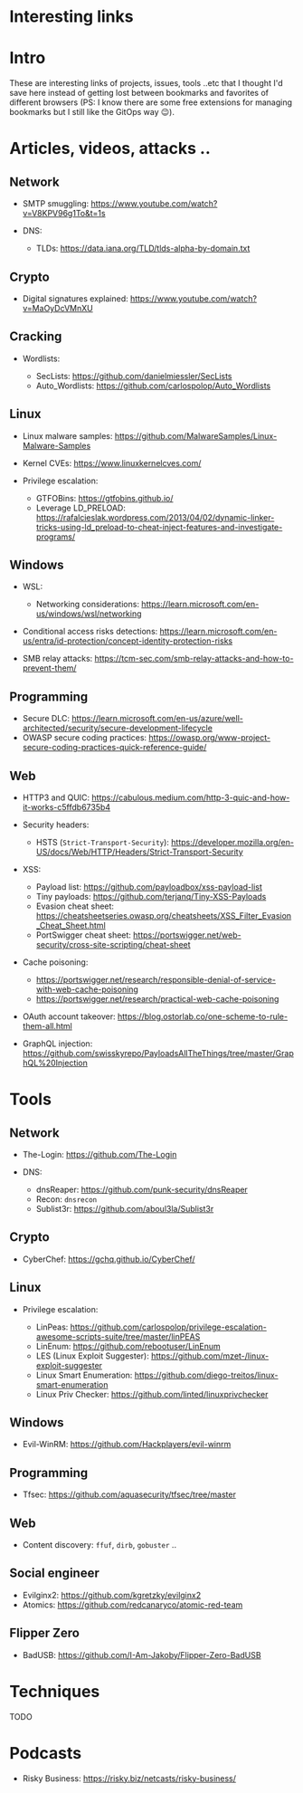 # Interesting links

# Intro

These are interesting links of projects, issues, tools ..etc that I thought I'd save here instead of getting lost between bookmarks and favorites of different browsers (PS: I know there are some free extensions for managing bookmarks but I still like the GitOps way :wink:).

# Articles, videos, attacks ..

## Network

- SMTP smuggling: <https://www.youtube.com/watch?v=V8KPV96g1To&t=1s>

- DNS:

  - TLDs: <https://data.iana.org/TLD/tlds-alpha-by-domain.txt>

## Crypto

- Digital signatures explained: <https://www.youtube.com/watch?v=MaOyDcVMnXU>

## Cracking

- Wordlists:

  - SecLists: <https://github.com/danielmiessler/SecLists>
  - Auto_Wordlists: <https://github.com/carlospolop/Auto_Wordlists>

## Linux

- Linux malware samples: <https://github.com/MalwareSamples/Linux-Malware-Samples>
- Kernel CVEs: <https://www.linuxkernelcves.com/>

- Privilege escalation:

  - GTFOBins: <https://gtfobins.github.io/>
  - Leverage LD_PRELOAD: <https://rafalcieslak.wordpress.com/2013/04/02/dynamic-linker-tricks-using-ld_preload-to-cheat-inject-features-and-investigate-programs/>

## Windows

- WSL:

  - Networking considerations: <https://learn.microsoft.com/en-us/windows/wsl/networking>
 
- Conditional access risks detections: <https://learn.microsoft.com/en-us/entra/id-protection/concept-identity-protection-risks>
- SMB relay attacks: <https://tcm-sec.com/smb-relay-attacks-and-how-to-prevent-them/>

## Programming

- Secure DLC: <https://learn.microsoft.com/en-us/azure/well-architected/security/secure-development-lifecycle>
- OWASP secure coding practices: <https://owasp.org/www-project-secure-coding-practices-quick-reference-guide/>

## Web

- HTTP3 and QUIC: https://cabulous.medium.com/http-3-quic-and-how-it-works-c5ffdb6735b4

- Security headers:

  - HSTS (`Strict-Transport-Security`): <https://developer.mozilla.org/en-US/docs/Web/HTTP/Headers/Strict-Transport-Security>

- XSS:

  - Payload list: <https://github.com/payloadbox/xss-payload-list>
  - Tiny payloads: <https://github.com/terjanq/Tiny-XSS-Payloads>
  - Evasion cheat sheet: <https://cheatsheetseries.owasp.org/cheatsheets/XSS_Filter_Evasion_Cheat_Sheet.html>
  - PortSwigger cheat sheet: <https://portswigger.net/web-security/cross-site-scripting/cheat-sheet>

- Cache poisoning:

  - <https://portswigger.net/research/responsible-denial-of-service-with-web-cache-poisoning>
  - <https://portswigger.net/research/practical-web-cache-poisoning>

- OAuth account takeover: <https://blog.ostorlab.co/one-scheme-to-rule-them-all.html>
- GraphQL injection: <https://github.com/swisskyrepo/PayloadsAllTheThings/tree/master/GraphQL%20Injection>

# Tools

## Network

- The-Login: <https://github.com/The-Login>
- DNS:

  - dnsReaper: <https://github.com/punk-security/dnsReaper>
  - Recon: `dnsrecon`
  - Sublist3r: <https://github.com/aboul3la/Sublist3r>

## Crypto

- CyberChef: <https://gchq.github.io/CyberChef/>

## Linux

- Privilege escalation:

  - LinPeas: <https://github.com/carlospolop/privilege-escalation-awesome-scripts-suite/tree/master/linPEAS>
  - LinEnum: <https://github.com/rebootuser/LinEnum>
  - LES (Linux Exploit Suggester): <https://github.com/mzet-/linux-exploit-suggester>
  - Linux Smart Enumeration: <https://github.com/diego-treitos/linux-smart-enumeration>
  - Linux Priv Checker: <https://github.com/linted/linuxprivchecker>

## Windows

- Evil-WinRM: <https://github.com/Hackplayers/evil-winrm>

## Programming

- Tfsec: <https://github.com/aquasecurity/tfsec/tree/master>

## Web

- Content discovery: `ffuf`, `dirb`, `gobuster` ..

## Social engineer

- Evilginx2: <https://github.com/kgretzky/evilginx2>
- Atomics: <https://github.com/redcanaryco/atomic-red-team>

## Flipper Zero

- BadUSB: <https://github.com/I-Am-Jakoby/Flipper-Zero-BadUSB>

# Techniques

TODO

# Podcasts

- Risky Business: <https://risky.biz/netcasts/risky-business/>
